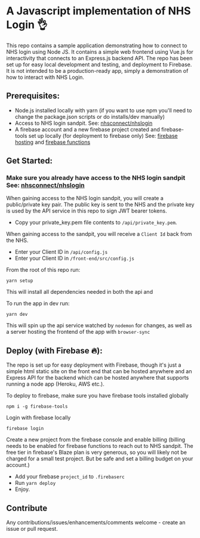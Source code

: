 # A Javascript implementation of NHS Login 👌
This repo contains a sample application demonstrating how to connect to NHS login using Node JS.
It contains a simple web frontend using Vue.js for interactivity that connects to an Express.js
backend API. The repo has been set up for easy local development and testing, and deployment to Firebase.
It is not intended to be a production-ready app, simply a demonstration of how to interact with NHS Login.

## Prerequisites:

 - Node.js installed locally with yarn (if you want to use npm you'll need to change the package.json scripts or do installs/dev manually)
 - Access to NHS login sandpit. See: [nhsconnect/nhslogin](https://github.com/nhsconnect/nhslogin#how-do-i-integrate-to-the-sandpit)
 - A firebase account and a new firebase project created and firebase-tools set up locally (for deployment to firebase only)
 See: [firebase hosting](https://firebase.google.com/docs/hosting/quickstart)
 and [firebase functions](https://firebase.google.com/docs/functions/get-started)

## Get Started:

### Make sure you already have access to the NHS login sandpit See: [nhsconnect/nhslogin](https://github.com/nhsconnect/nhslogin#how-do-i-integrate-to-the-sandpit)
When gaining access to the NHS login sandpit, you will create a public/private key pair. The public key is sent
to the NHS and the private key is used by the API service in this repo to sign JWT bearer tokens.

- Copy your private_key.pem file contents to `/api/private_key.pem`.

When gaining access to the sandpit, you will receive a `Client Id` back from the NHS.

- Enter your Client ID in `/api/config.js`
- Enter your Client ID in `/front-end/src/config.js`

From the root of this repo run:

```
yarn setup
```

This will install all dependencies needed in both the api and

To run the app in dev run:

```
yarn dev
```

This will spin up the api service watched by `nodemon` for changes, as well as a server hosting the frontend
of the app with `browser-sync`

## Deploy (with Firebase 🔥):
The repo is set up for easy deployment with Firebase, though it's just a simple html static site on the
front end that can be hosted anywhere and an Express API for the backend which can be hosted anywhere
that supports running a node app (Heroku, AWS etc.).

To deploy to firebase, make sure you have firebase tools installed globally

```
npm i -g firebase-tools
```

Login with firebase locally

```
firebase login
```

Create a new project from the firebase console and enable billing (billing needs to be enabled for
firebase functions to reach out to NHS sandpit. The free tier in firebase's Blaze plan is very generous, so
you will likely not be charged for a small test project. But be safe and set a billing budget on your account.)

 - Add your firebase `project_id` to `.firebaserc`
 - Run `yarn deploy`
 - Enjoy.

## Contribute
Any contributions/issues/enhancements/comments welcome - create an issue or pull request.
